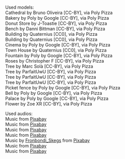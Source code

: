 Used models:<br>
Cathedral by Bruno Oliveira [CC-BY], via Poly Pizza<br>
Bakery by Poly by Google [CC-BY], via Poly Pizza<br>
Donut Store by J-Toastie [CC-BY], via Poly Pizza<br>
Bench by Danni Bittman [CC-BY], via Poly Pizza<br>
Building by Quaternius [CC0], via Poly Pizza<br>
Building by Quaternius [CC0], via Poly Pizza<br>
Cinema by Poly by Google [CC-BY], via Poly Pizza<br>
Town House by Quaternius [CC0], via Poly Pizza<br>
Fountain by Poly by Google [CC-BY], via Poly Pizza<br>
Roses by Christopher F [CC-BY], via Poly Pizza<br>
Tree by Marc Solà [CC-BY], via Poly Pizza<br>
Tree by ParfaitUwU [CC-BY], via Poly Pizza<br>
Tree by ParfaitUwU [CC-BY], via Poly Pizza<br>
Tree by ParfaitUwU [CC-BY], via Poly Pizza<br>
Picket fence by Poly by Google [CC-BY], via Poly Pizza<br>
Bell by Poly by Google [CC-BY], via Poly Pizza<br>
Palace by Poly by Google [CC-BY], via Poly Pizza<br>
Flower by Zoe XR [CC-BY], via Poly Pizza<br>

Used audios:<br>
Music from [Pixabay](https://pixabay.com/music/?utm_source=link-attribution&amp;utm_medium=referral&amp;utm_campaign=music&amp;utm_content=6718)<br>
Music from [Pixabay](https://pixabay.com/?utm_source=link-attribution&amp;utm_medium=referral&amp;utm_campaign=music&amp;utm_content=14578)<br>
Music from [Pixabay](https://pixabay.com/music/?utm_source=link-attribution&amp;utm_medium=referral&amp;utm_campaign=music&amp;utm_content=24375)<br>
Music from [Pixabay](https://pixabay.com/music/?utm_source=link-attribution&amp;utm_medium=referral&amp;utm_campaign=music&amp;utm_content=14756)<br>
Music by [Fronbondi_Skegs](https://pixabay.com/users/fronbondi_skegs-23154649/?tab=audio&amp;utm_source=link-attribution&amp;utm_medium=referral&amp;utm_campaign=audio&amp;utm_content=8515) from [Pixabay](https://pixabay.com/music/?utm_source=link-attribution&amp;utm_medium=referral&amp;utm_campaign=music&amp;utm_content=8515)<br>
Music from [Pixabay](https://pixabay.com/music/?utm_source=link-attribution&amp;utm_medium=referral&amp;utm_campaign=music&amp;utm_content=25915)<br>
Music from [Pixabay](https://pixabay.com/music/?utm_source=link-attribution&amp;utm_medium=referral&amp;utm_campaign=music&amp;utm_content=17872)<br>